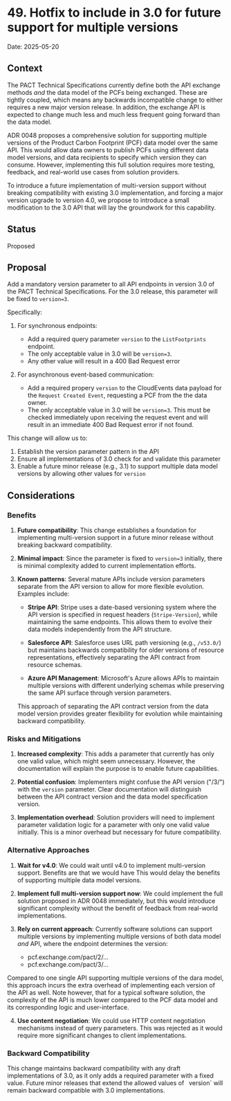 # 49. Hotfix to include in 3.0 for future support for multiple versions

Date: 2025-05-20

## Context

The PACT Technical Specifications currently define both the API exchange methods *and* the data model of the PCFs being exchanged. These are tightly coupled, which means any backwards incompatible change to either requires a new major version release. In addition, the exchange API is expected to change much less and much less frequent going forward than the data model.

ADR 0048 proposes a comprehensive solution for supporting multiple versions of the Product Carbon Footprint (PCF) data model over the same API. This would allow data owners to publish PCFs using different data model versions, and data recipients to specify which version they can consume. However, implementing this full solution requires more testing, feedback, and real-world use cases from solution providers.

To introduce a future implementation of multi-version support without breaking compatibility with existing 3.0 implementation, and forcing a major version upgrade to version 4.0, we propose to introduce a small modification to the 3.0 API that will lay the groundwork for this capability.

## Status

Proposed

## Proposal

Add a mandatory version parameter to all API endpoints in version 3.0 of the PACT Technical Specifications. For the 3.0 release, this parameter will be fixed to `version=3`.

Specifically:

1. For synchronous endpoints:
   - Add a required query parameter `version` to the `ListFootprints` endpoint.
   - The only acceptable value in 3.0 will be `version=3`. 
   - Any other value will result in a 400 Bad Request error

2. For asynchronous event-based communication:
   - Add a required propery `version` to the CloudEvents data payload for the `Request Created Event`, requesting a PCF from the the data owner. 
   - The only acceptable value in 3.0 will be `version=3`. This must be checked immediately upon receiving the request event and will result in an immediate 400 Bad Request error if not found.

This change will allow us to:
1. Establish the version parameter pattern in the API
2. Ensure all implementations of 3.0 check for and validate this parameter
3. Enable a future minor release (e.g., 3.1) to support multiple data model versions by allowing other values for `version`


## Considerations

### Benefits

1. **Future compatibility**: This change establishes a foundation for implementing multi-version support in a future minor release without breaking backward compatibility.

2. **Minimal impact**: Since the parameter is fixed to `version=3` initially, there is minimal complexity added to current implementation efforts.

3. **Known patterns**: Several mature APIs include version parameters separate from the API version to allow for more flexible evolution. Examples include:

   - **Stripe API**: Stripe uses a date-based versioning system where the API version is specified in request headers (`Stripe-Version`), while maintaining the same endpoints. This allows them to evolve their data models independently from the API structure.
   
   - **Salesforce API**: Salesforce uses URL path versioning (e.g., `/v53.0/`) but maintains backwards compatibility for older versions of resource representations, effectively separating the API contract from resource schemas.
   
   - **Azure API Management**: Microsoft's Azure allows APIs to maintain multiple versions with different underlying schemas while preserving the same API surface through version parameters.
   
   This approach of separating the API contract version from the data model version provides greater flexibility for evolution while maintaining backward compatibility.

### Risks and Mitigations

1. **Increased complexity**: This adds a parameter that currently has only one valid value, which might seem unnecessary. However, the documentation will explain the purpose is to enable future capabilities.

2. **Potential confusion**: Implementers might confuse the API version ("/3/") with the `version` parameter. Clear documentation will distinguish between the API contract version and the data model specification version.

3. **Implementation overhead**: Solution providers will need to implement parameter validation logic for a parameter with only one valid value initially. This is a minor overhead but necessary for future compatibility.

### Alternative Approaches

1. **Wait for v4.0**: We could wait until v4.0 to implement multi-version support. Benefits are that we would have This would delay the benefits of supporting multiple data model versions.

2. **Implement full multi-version support now**: We could implement the full solution proposed in ADR 0048 immediately, but this would introduce significant complexity without the benefit of feedback from real-world implementations.

3. **Rely on current approach**: Currently software solutions can support multiple versions by implementing multiple versions of both data model *and* API, where the endpoint determines the version:

   - pcf.exchange.com/pact/2/...
   - pcf.exchange.com/pact/3/...

Compared to one single API supporting multiple versions of the dara model, this approach incurs the extra overhead of implementing each version of the API as well. Note however, that for a typical software solution, the complexity of the API is much lower compared to the PCF data model and its corresponding logic and user-interface.

4. **Use content negotiation**: We could use HTTP content negotiation mechanisms instead of query parameters. This was rejected as it would require more significant changes to client implementations.

### Backward Compatibility

This change maintains backward compatibility with any draft implementations of 3.0, as it only adds a required parameter with a fixed value. Future minor releases that extend the allowed values of ` `version` will remain backward compatible with 3.0 implementations.


